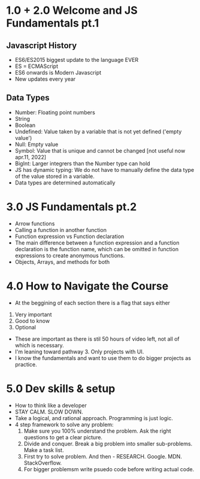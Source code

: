 # 1.0 + 2.0 Welcome and JS Fundamentals pt.1

## Javascript History
- ES6/ES2015 biggest update to the language EVER
- ES = ECMAScript
- ES6 onwards is Modern Javascript
- New updates every year

## Data Types
- Number: Floating point numbers
- String
- Boolean
- Undefined: Value taken by a variable that is not yet defined ('empty value')
- Null: Empty value
- Symbol: Value that is unique and cannot be changed [not useful now apr.11, 2022]
- BigInt: Larger integrers than the Number type can hold
- JS has dynamic typing: We do not have to manually define the data type of the value stored in a variable. 
- Data types are determined automatically

# 3.0 JS Fundamentals pt.2
- Arrow functions
- Calling a function in another function
- Function expression vs Function declaration
- The main difference between a function expression and a function declaration is the function name, which can be omitted in function expressions to create anonymous functions.
- Objects, Arrays, and methods for both

# 4.0 How to Navigate the Course
- At the beggining of each section there is a flag that says either
1. Very important
2. Good to know
3. Optional 
- These are important as there is stil 50 hours of video left, not all of which is necessary.
- I'm leaning toward pathway 3. Only projects with UI. 
- I know the fundamentals and want to use them to do bigger projects as practice.

# 5.0 Dev skills & setup
- How to think like a developer
- STAY CALM. SLOW DOWN. 
- Take a logical, and rational approach. Programming is just logic. 
- 4 step framework to solve any problem: 
  1. Make sure you 100% understand the problem. Ask the right questions to get a clear picture. 
  2. Divide and conquer. Break a big problem into smaller sub-problems. Make a task list.
  3. First try to solve problem. And then - RESEARCH. Google. MDN. StackOverflow.
  4. For bigger problemsm write psuedo code before writing actual code. 


